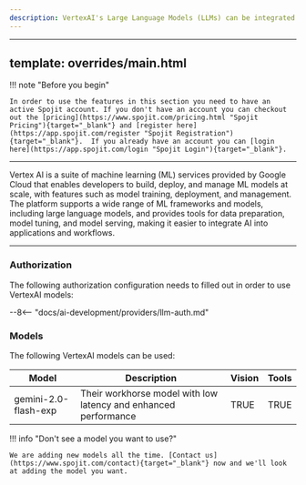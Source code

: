 ```yaml
---
description: VertexAI's Large Language Models (LLMs) can be integrated into various workflows to automate tasks, enhance decision-making, and improve customer experiences, such as chatbots, content generation, and data analysis. By leveraging LLMs, businesses can power a range of applications, from conversational interfaces and text summarization to language translation and sentiment analysis, to drive efficiency, innovation, and revenue growth.
---
```

---
template: overrides/main.html
---
!!! note "Before you begin" 

    In order to use the features in this section you need to have an active Spojit account. If you don't have an account you can checkout out the [pricing](https://www.spojit.com/pricing.html "Spojit Pricing"){target="_blank"} and [register here](https://app.spojit.com/register "Spojit Registration"){target="_blank"}.  If you already have an account you can [login here](https://app.spojit.com/login "Spojit Login"){target="_blank"}.
___

Vertex AI is a suite of machine learning (ML) services provided by Google Cloud that enables developers to build, deploy, and manage ML models at scale, with features such as model training, deployment, and management. The platform supports a wide range of ML frameworks and models, including large language models, and provides tools for data preparation, model tuning, and model serving, making it easier to integrate AI into applications and workflows.
___
### Authorization

The following authorization configuration needs to filled out in order to use VertexAI models:

--8<-- "docs/ai-development/providers/llm-auth.md"

### Models

The following VertexAI models can be used:

| Model        | Description                  | Vision   | Tools  |
|--------------|------------------------------|----------|--------|
| gemini-2.0-flash-exp | Their workhorse model with low latency and enhanced performance | TRUE     | TRUE   |

!!! info "Don't see a model you want to use?"

    We are adding new models all the time. [Contact us](https://www.spojit.com/contact){target="_blank"} now and we'll look at adding the model you want.
